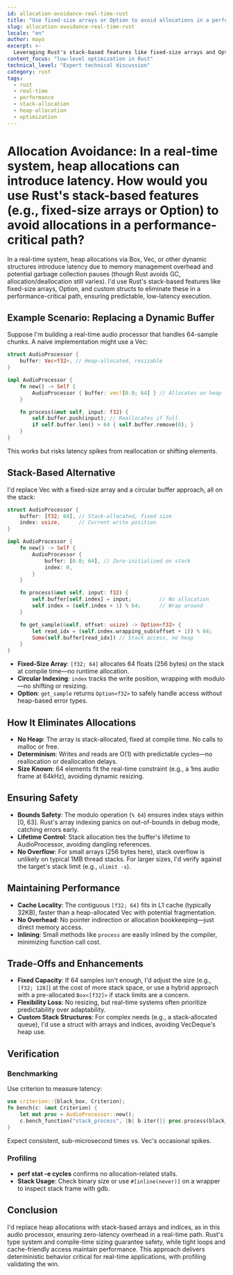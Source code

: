 ```yaml
---
id: allocation-avoidance-real-time-rust
title: "Use fixed-size arrays or Option to avoid allocations in a performance-critical path"
slug: allocation-avoidance-real-time-rust
locale: "en"
author: mayo
excerpt: >-
  Leveraging Rust's stack-based features like fixed-size arrays and Option to eliminate heap allocations in real-time systems for predictable, low-latency execution
content_focus: "low-level optimization in Rust"
technical_level: "Expert technical discussion"
category: rust
tags:
  - rust
  - real-time
  - performance
  - stack-allocation
  - heap-allocation
  - optimization
---
```


# Allocation Avoidance: In a real-time system, heap allocations can introduce latency. How would you use Rust's stack-based features (e.g., fixed-size arrays or Option) to avoid allocations in a performance-critical path?

In a real-time system, heap allocations via Box, Vec, or other dynamic structures introduce latency due to memory management overhead and potential garbage collection pauses (though Rust avoids GC, allocation/deallocation still varies). I'd use Rust's stack-based features like fixed-size arrays, Option, and custom structs to eliminate these in a performance-critical path, ensuring predictable, low-latency execution.

## Example Scenario: Replacing a Dynamic Buffer

Suppose I'm building a real-time audio processor that handles 64-sample chunks. A naive implementation might use a Vec:

```rust
struct AudioProcessor {
    buffer: Vec<f32>, // Heap-allocated, resizable
}

impl AudioProcessor {
    fn new() -> Self {
        AudioProcessor { buffer: vec![0.0; 64] } // Allocates on heap
    }

    fn process(&mut self, input: f32) {
        self.buffer.push(input); // Reallocates if full
        if self.buffer.len() > 64 { self.buffer.remove(0); }
    }
}
```

This works but risks latency spikes from reallocation or shifting elements.

## Stack-Based Alternative

I'd replace Vec with a fixed-size array and a circular buffer approach, all on the stack:

```rust
struct AudioProcessor {
    buffer: [f32; 64], // Stack-allocated, fixed size
    index: usize,      // Current write position
}

impl AudioProcessor {
    fn new() -> Self {
        AudioProcessor {
            buffer: [0.0; 64], // Zero-initialized on stack
            index: 0,
        }
    }

    fn process(&mut self, input: f32) {
        self.buffer[self.index] = input;         // No allocation
        self.index = (self.index + 1) % 64;      // Wrap around
    }

    fn get_sample(&self, offset: usize) -> Option<f32> {
        let read_idx = (self.index.wrapping_sub(offset + 1)) % 64;
        Some(self.buffer[read_idx]) // Stack access, no heap
    }
}
```

- **Fixed-Size Array**: `[f32; 64]` allocates 64 floats (256 bytes) on the stack at compile time—no runtime allocation.
- **Circular Indexing**: `index` tracks the write position, wrapping with modulo—no shifting or resizing.
- **Option**: `get_sample` returns `Option<f32>` to safely handle access without heap-based error types.

## How It Eliminates Allocations

- **No Heap**: The array is stack-allocated, fixed at compile time. No calls to malloc or free.
- **Determinism**: Writes and reads are O(1) with predictable cycles—no reallocation or deallocation delays.
- **Size Known**: 64 elements fit the real-time constraint (e.g., a 1ms audio frame at 64kHz), avoiding dynamic resizing.

## Ensuring Safety

- **Bounds Safety**: The modulo operation (`% 64`) ensures index stays within [0, 63]. Rust's array indexing panics on out-of-bounds in debug mode, catching errors early.
- **Lifetime Control**: Stack allocation ties the buffer's lifetime to AudioProcessor, avoiding dangling references.
- **No Overflow**: For small arrays (256 bytes here), stack overflow is unlikely on typical 1MB thread stacks. For larger sizes, I'd verify against the target's stack limit (e.g., `ulimit -s`).

## Maintaining Performance

- **Cache Locality**: The contiguous `[f32; 64]` fits in L1 cache (typically 32KB), faster than a heap-allocated Vec with potential fragmentation.
- **No Overhead**: No pointer indirection or allocation bookkeeping—just direct memory access.
- **Inlining**: Small methods like `process` are easily inlined by the compiler, minimizing function call cost.

## Trade-Offs and Enhancements

- **Fixed Capacity**: If 64 samples isn't enough, I'd adjust the size (e.g., `[f32; 128]`) at the cost of more stack space, or use a hybrid approach with a pre-allocated `Box<[f32]>` if stack limits are a concern.
- **Flexibility Loss**: No resizing, but real-time systems often prioritize predictability over adaptability.
- **Custom Stack Structures**: For complex needs (e.g., a stack-allocated queue), I'd use a struct with arrays and indices, avoiding VecDeque's heap use.

## Verification

### Benchmarking

Use criterion to measure latency:

```rust
use criterion::{black_box, Criterion};
fn bench(c: &mut Criterion) {
    let mut proc = AudioProcessor::new();
    c.bench_function("stack_process", |b| b.iter(|| proc.process(black_box(1.0))));
}
```

Expect consistent, sub-microsecond times vs. Vec's occasional spikes.

### Profiling

- **perf stat -e cycles** confirms no allocation-related stalls.
- **Stack Usage**: Check binary size or use `#[inline(never)]` on a wrapper to inspect stack frame with gdb.

## Conclusion

I'd replace heap allocations with stack-based arrays and indices, as in this audio processor, ensuring zero-latency overhead in a real-time path. Rust's type system and compile-time sizing guarantee safety, while tight loops and cache-friendly access maintain performance. This approach delivers deterministic behavior critical for real-time applications, with profiling validating the win.
